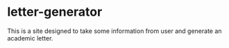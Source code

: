 # letter-generator
This is a site designed to take some information from user and generate an academic letter.
